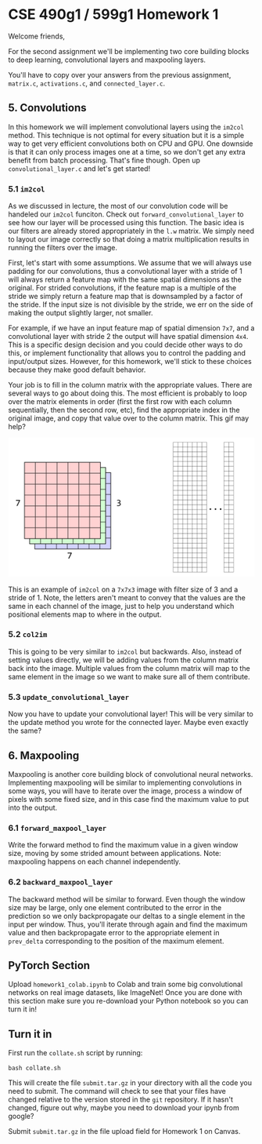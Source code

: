 # CSE 490g1 / 599g1 Homework 1 #

Welcome friends,

For the second assignment we'll be implementing two core building blocks to deep learning, convolutional layers and maxpooling layers.

You'll have to copy over your answers from the previous assignment, `matrix.c`, `activations.c`, and `connected_layer.c`.

## 5. Convolutions ##

In this homework we will implement convolutional layers using the `im2col` method. This technique is not optimal for every situation but it is a simple way to get very efficient convolutions both on CPU and GPU. One downside is that it can only process images one at a time, so we don't get any extra benefit from batch processing. That's fine though. Open up `convolutional_layer.c` and let's get started!

### 5.1 `im2col` ###

As we discussed in lecture, the most of our convolution code will be handeled our `im2col` funciton. Check out `forward_convolutional_layer` to see how our layer will be processed using this function. The basic idea is our filters are already stored appropriately in the `l.w` matrix. We simply need to layout our image correctly so that doing a matrix multiplication results in running the filters over the image.

First, let's start with some assumptions. We assume that we will always use padding for our convolutions, thus a convolutional layer with a stride of 1 will always return a feature map with the same spatial dimensions as the original. For strided convolutions, if the feature map is a multiple of the stride we simply return a feature map that is downsampled by a factor of the stride. If the input size is not divisible by the stride, we err on the side of making the output slightly larger, not smaller.

For example, if we have an input feature map of spatial dimension `7x7`, and a convolutional layer with stride 2 the output will have spatial dimension `4x4`. This is a specific design decision and you could decide other ways to do this, or implement functionality that allows you to control the padding and input/output sizes. However, for this homework, we'll stick to these choices because they make good default behavior.

Your job is to fill in the column matrix with the appropriate values. There are several ways to go about doing this. The most efficient is probably to loop over the matrix elements in order (first the first row with each column sequentially, then the second row, etc), find the appropriate index in the original image, and copy that value over to the column matrix. This gif may help?

![im2col example](figs/im2col.gif)

This is an example of `im2col` on a `7x7x3` image with filter size of 3 and a stride of 1. Note, the letters aren't meant to convey that the values are the same in each channel of the image, just to help you understand which positional elements map to where in the output.

### 5.2 `col2im` ###

This is going to be very similar to `im2col` but backwards. Also, instead of setting values directly, we will be adding values from the column matrix back into the image. Multiple values from the column matrix will map to the same element in the image so we want to make sure all of them contribute.

### 5.3 `update_convolutional_layer` ###

Now you have to update your convolutional layer! This will be very similar to the update method you wrote for the connected layer. Maybe even exactly the same?

## 6. Maxpooling ##

Maxpooling is another core building block of convolutional neural networks. Implementing maxpooling will be similar to implementing convolutions in some ways, you will have to iterate over the image, process a window of pixels with some fixed size, and in this case find the maximum value to put into the output.

### 6.1 `forward_maxpool_layer` ###

Write the forward method to find the maximum value in a given window size, moving by some strided amount between applications. Note: maxpooling happens on each channel independently.

### 6.2 `backward_maxpool_layer` ###

The backward method will be similar to forward. Even though the window size may be large, only one element contributed to the error in the prediction so we only backpropagate our deltas to a single element in the input per window. Thus, you'll iterate through again and find the maximum value and then backpropagate error to the appropriate element in `prev_delta` corresponding to the position of the maximum element.

## PyTorch Section ##

Upload `homework1_colab.ipynb` to Colab and train some big convolutional networks on real image datasets, like ImageNet! Once you are done with this section make sure you re-download your Python notebook so you can turn it in!

## Turn it in ##

First run the `collate.sh` script by running:

    bash collate.sh
    
This will create the file `submit.tar.gz` in your directory with all the code you need to submit. The command will check to see that your files have changed relative to the version stored in the `git` repository. If it hasn't changed, figure out why, maybe you need to download your ipynb from google?

Submit `submit.tar.gz` in the file upload field for Homework 1 on Canvas.

